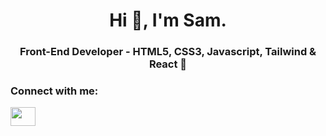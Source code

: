 <h1 align="center">Hi 👋, I'm Sam.</h1>
<h3 align="center">Front-End Developer - HTML5, CSS3, Javascript, Tailwind & React 💖</h3>

<h3 align="left">Connect with me:</h3>
<p align="left">
<a href="mailto:ruzgarsamet@gmail.com" target="blank"><img align="center" src="https://upload.wikimedia.org/wikipedia/commons/thumb/7/7e/Gmail_icon_%282020%29.svg/512px-Gmail_icon_%282020%29.svg.png" height="30" width="40" /></a>
</p>
